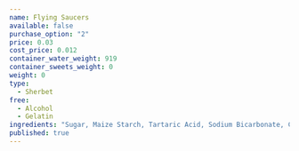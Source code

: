 ```yaml
---
name: Flying Saucers
available: false
purchase_option: "2"
price: 0.03
cost_price: 0.012
container_water_weight: 919
container_sweets_weight: 0
weight: 0
type: 
  - Sherbet
free: 
  - Alcohol
  - Gelatin
ingredients: "Sugar, Maize Starch, Tartaric Acid, Sodium Bicarbonate, Colour (E104, E110, E124, E132)"
published: true
---
```

